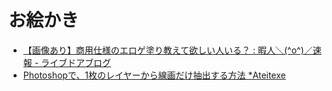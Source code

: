 # お絵かき

- [【画像あり】商用仕様のエロゲ塗り教えて欲しい人いる？ : 暇人＼(^o^)／速報 - ライブドアブログ](http://himasoku.com/archives/51879078.html)
- [Photoshopで、1枚のレイヤーから線画だけ抽出する方法 *Ateitexe](http://ateitexe.com/photoshop-get-outline/)

